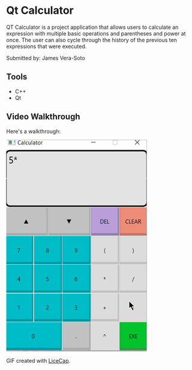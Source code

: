 # Qt Calculator

QT Calculator is a project application that allows users to calculate an expression with multiple basic operations and parentheses and power at once. The user can also cycle through the history of the previous ten expressions that were executed.

Submitted by: James Vera-Soto

## Tools

* C++
* Qt


## Video Walkthrough

Here's a walkthrough:

<img src='walkthrough.gif' title='Video Walkthrough' width='' alt='Video Walkthrough' />

GIF created with [LiceCap](http://www.cockos.com/licecap/).